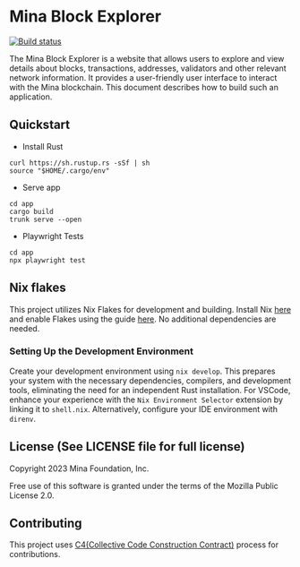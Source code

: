 # Mina Block Explorer

[![Build status](https://badge.buildkite.com/1f8c338cb4ede4e41a4d84de89479fb2eddf9a6f64b72dcf36.svg)](https://buildkite.com/granola/mina-block-explorer)

The Mina Block Explorer is a website that allows users to explore and
view details about blocks, transactions, addresses, validators and
other relevant network information. It provides a user-friendly user
interface to interact with the Mina blockchain. This document
describes how to build such an application.

## Quickstart

* Install Rust 
```
curl https://sh.rustup.rs -sSf | sh
source "$HOME/.cargo/env"
```

* Serve app 
```
cd app 
cargo build
trunk serve --open
```

* Playwright Tests
```
cd app
npx playwright test
```

## Nix flakes

This project utilizes Nix Flakes for development and building. Install
Nix [here](https://nixos.org/download.html) and enable Flakes using
the guide [here](https://nixos.wiki/wiki/Flakes). No additional
dependencies are needed.

### Setting Up the Development Environment

Create your development environment using `nix develop`. This prepares
your system with the necessary dependencies, compilers, and
development tools, eliminating the need for an independent Rust
installation. For VSCode, enhance your experience with the `Nix
Environment Selector` extension by linking it to
`shell.nix`. Alternatively, configure your IDE environment with
`direnv`.

## License (See LICENSE file for full license)

Copyright 2023 Mina Foundation, Inc.

Free use of this software is granted under the terms of the Mozilla
Public License 2.0.

## Contributing

This project uses [C4(Collective Code Construction
Contract)](https://rfc.zeromq.org/spec/42/) process for contributions.
